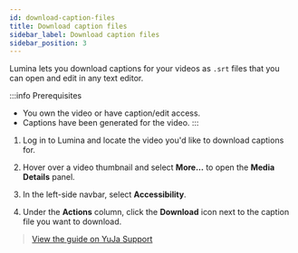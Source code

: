 ```yaml
---
id: download-caption-files
title: Download caption files
sidebar_label: Download caption files
sidebar_position: 3
---
```


Lumina lets you download captions for your videos as `.srt` files that you can open and edit in any text editor.

:::info Prerequisites
- You own the video or have caption/edit access.
- Captions have been generated for the video.
:::


1. Log in to Lumina and locate the video you'd like to download captions for.

2. Hover over a video thumbnail and select **More...** to open the **Media Details** panel.

3. In the left-side navbar, select **Accessibility**.

4. Under the **Actions** column, click the **Download** icon next to the caption file you want to download.
> [View the guide on YuJa Support](https://support.yuja.com/hc/en-us/articles/24429195997335-Assigning-Human-Captioning-Permissions)
